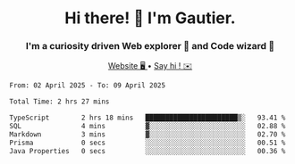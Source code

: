 <h1 align="center">Hi there! 👋 I'm Gautier.</h1>
<h3 align="center">I'm a curiosity driven Web explorer 🚀 and Code wizard 🧙</h3>

<p align="center">
  <a href="https://xisabla.github.io/">Website 🖥️ </a> •
  <a href="mailto:xisabla.dev@gmail.com">Say hi ! ✉️</a>
</p>

<!--START_SECTION:waka-->

```txt
From: 02 April 2025 - To: 09 April 2025

Total Time: 2 hrs 27 mins

TypeScript        2 hrs 18 mins   ███████████████████████▒░   93.41 %
SQL               4 mins          ▓░░░░░░░░░░░░░░░░░░░░░░░░   02.88 %
Markdown          3 mins          ▓░░░░░░░░░░░░░░░░░░░░░░░░   02.70 %
Prisma            0 secs          ░░░░░░░░░░░░░░░░░░░░░░░░░   00.51 %
Java Properties   0 secs          ░░░░░░░░░░░░░░░░░░░░░░░░░   00.36 %
```

<!--END_SECTION:waka-->
